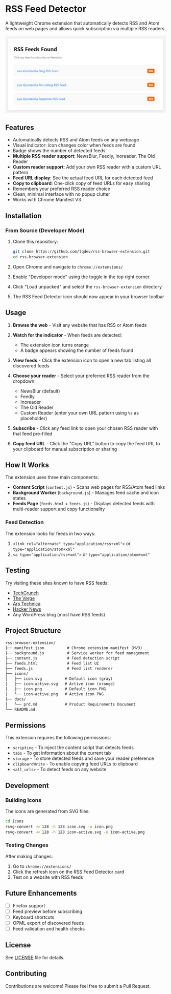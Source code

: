 # RSS Feed Detector

A lightweight Chrome extension that automatically detects RSS and Atom feeds on web pages and allows quick subscription via multiple RSS readers.

![](./images/discovered-feeds.png)

## Features

- Automatically detects RSS and Atom feeds on any webpage
- Visual indicator: icon changes color when feeds are found
- Badge shows the number of detected feeds
- **Multiple RSS reader support**: NewsBlur, Feedly, Inoreader, The Old Reader
- **Custom reader support**: Add your own RSS reader with a custom URL pattern
- **Feed URL display**: See the actual feed URL for each detected feed
- **Copy to clipboard**: One-click copy of feed URLs for easy sharing
- Remembers your preferred RSS reader choice
- Clean, minimal interface with no popup clutter
- Works with Chrome Manifest V3

## Installation

### From Source (Developer Mode)

1. Clone this repository:
   ```bash
   git clone https://github.com/lqdev/rss-browser-extension.git
   cd rss-browser-extension
   ```

2. Open Chrome and navigate to `chrome://extensions/`

3. Enable "Developer mode" using the toggle in the top right corner

4. Click "Load unpacked" and select the `rss-browser-extension` directory

5. The RSS Feed Detector icon should now appear in your browser toolbar

## Usage

1. **Browse the web** - Visit any website that has RSS or Atom feeds

2. **Watch for the indicator** - When feeds are detected:
   - The extension icon turns orange
   - A badge appears showing the number of feeds found

3. **View feeds** - Click the extension icon to open a new tab listing all discovered feeds

4. **Choose your reader** - Select your preferred RSS reader from the dropdown:
   - NewsBlur (default)
   - Feedly
   - Inoreader
   - The Old Reader
   - Custom Reader (enter your own URL pattern using `%s` as placeholder)

5. **Subscribe** - Click any feed link to open your chosen RSS reader with that feed pre-filled

6. **Copy feed URL** - Click the "Copy URL" button to copy the feed URL to your clipboard for manual subscription or sharing

## How It Works

The extension uses three main components:

- **Content Script** (`content.js`) - Scans web pages for RSS/Atom feed links
- **Background Worker** (`background.js`) - Manages feed cache and icon states
- **Feeds Page** (`feeds.html` + `feeds.js`) - Displays detected feeds with multi-reader support and copy functionality

### Feed Detection

The extension looks for feeds in two ways:

1. `<link rel="alternate" type="application/rss+xml">` or `type="application/atom+xml"`
2. `<a type="application/rss+xml">` or `type="application/atom+xml"`

## Testing

Try visiting these sites known to have RSS feeds:

- [TechCrunch](https://techcrunch.com)
- [The Verge](https://www.theverge.com)
- [Ars Technica](https://arstechnica.com)
- [Hacker News](https://news.ycombinator.com)
- Any WordPress blog (most have RSS feeds)

## Project Structure

```
rss-browser-extension/
├── manifest.json          # Chrome extension manifest (MV3)
├── background.js          # Service worker for feed management
├── content.js             # Feed detection script
├── feeds.html             # Feed list UI
├── feeds.js               # Feed list renderer
├── icons/
│   ├── icon.svg          # Default icon (gray)
│   ├── icon-active.svg   # Active icon (orange)
│   ├── icon.png          # Default icon PNG
│   └── icon-active.png   # Active icon PNG
├── docs/
│   └── prd.md            # Product Requirements Document
└── README.md
```

## Permissions

This extension requires the following permissions:

- `scripting` - To inject the content script that detects feeds
- `tabs` - To get information about the current tab
- `storage` - To store detected feeds and save your reader preference
- `clipboardWrite` - To enable copying feed URLs to clipboard
- `<all_urls>` - To detect feeds on any website

## Development

### Building Icons

The icons are generated from SVG files:

```bash
cd icons
rsvg-convert -w 128 -h 128 icon.svg -o icon.png
rsvg-convert -w 128 -h 128 icon-active.svg -o icon-active.png
```

### Testing Changes

After making changes:

1. Go to `chrome://extensions/`
2. Click the refresh icon on the RSS Feed Detector card
3. Test on a website with RSS feeds

## Future Enhancements

- [ ] Firefox support
- [ ] Feed preview before subscribing
- [ ] Keyboard shortcuts
- [ ] OPML export of discovered feeds
- [ ] Feed validation and health checks

## License

See [LICENSE](LICENSE) file for details.

## Contributing

Contributions are welcome! Please feel free to submit a Pull Request.
